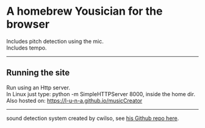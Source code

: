 # A homebrew Yousician for the browser

Includes pitch detection using the mic.<br />
Includes tempo.

---

## Running the site

Run using an Http server.<br />
In Linux just type: python -m SimpleHTTPServer 8000, inside the home dir.<br />
Also hosted on: https://l-u-n-a.github.io/musicCreator

---

sound detection system created by cwilso, see [his Github repo here](https://github.com/cwilso/PitchDetect).
